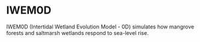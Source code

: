 # IWEM0D
IWEM0D (Intertidal Wetland Evolution Model - 0D) simulates how mangrove forests and saltmarsh wetlands respond to sea-level rise.
